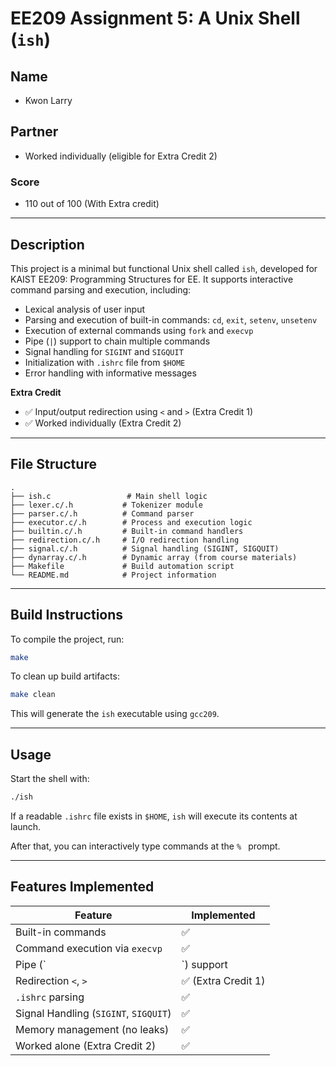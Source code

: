 # EE209 Assignment 5: A Unix Shell (`ish`)

## Name  
- Kwon Larry

## Partner  
- Worked individually (eligible for Extra Credit 2)

### Score
- 110 out of 100 (With Extra credit)

---
## Description
This project is a minimal but functional Unix shell called `ish`, developed for KAIST EE209: Programming Structures for EE. It supports interactive command parsing and execution, including:

- Lexical analysis of user input
- Parsing and execution of built-in commands: `cd`, `exit`, `setenv`, `unsetenv`
- Execution of external commands using `fork` and `execvp`
- Pipe (`|`) support to chain multiple commands
- Signal handling for `SIGINT` and `SIGQUIT`
- Initialization with `.ishrc` file from `$HOME`
- Error handling with informative messages

**Extra Credit**
- ✅ Input/output redirection using `<` and `>` (Extra Credit 1)
- ✅ Worked individually (Extra Credit 2)

---

## File Structure

```
.
├── ish.c                 # Main shell logic
├── lexer.c/.h           # Tokenizer module
├── parser.c/.h          # Command parser
├── executor.c/.h        # Process and execution logic
├── builtin.c/.h         # Built-in command handlers
├── redirection.c/.h     # I/O redirection handling
├── signal.c/.h          # Signal handling (SIGINT, SIGQUIT)
├── dynarray.c/.h        # Dynamic array (from course materials)
├── Makefile             # Build automation script
└── README.md            # Project information
```

---

## Build Instructions

To compile the project, run:

```bash
make
```

To clean up build artifacts:

```bash
make clean
```

This will generate the `ish` executable using `gcc209`.

---

## Usage

Start the shell with:

```bash
./ish
```

If a readable `.ishrc` file exists in `$HOME`, `ish` will execute its contents at launch.

After that, you can interactively type commands at the `% ` prompt.

---

## Features Implemented

| Feature                           | Implemented |
|----------------------------------|-------------|
| Built-in commands                | ✅          |
| Command execution via `execvp`   | ✅          |
| Pipe (`|`) support                | ✅          |
| Redirection `<`, `>`             | ✅ (Extra Credit 1) |
| `.ishrc` parsing                  | ✅          |
| Signal Handling (`SIGINT`, `SIGQUIT`) | ✅    |
| Memory management (no leaks)     | ✅          |
| Worked alone (Extra Credit 2)    | ✅          |